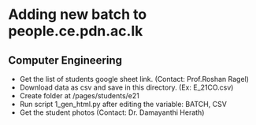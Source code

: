 # Adding new batch to people.ce.pdn.ac.lk

## Computer Engineering

- Get the list of students google sheet link. (Contact: Prof.Roshan Ragel)
- Download data as csv and save in this directory. (Ex: E_21CO.csv)
- Create folder at /pages/students/e21
- Run script 1_gen_html.py after editing the variable: BATCH, CSV
- Get the student photos (Contact: Dr. Damayanthi Herath)
